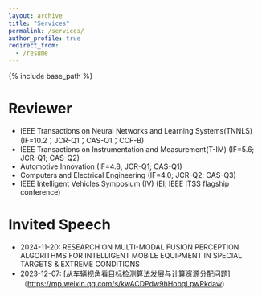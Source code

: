 ```yaml
---
layout: archive
title: "Services"
permalink: /services/
author_profile: true
redirect_from:
  - /resume
---
```


{% include base_path %}

Reviewer
======
* IEEE Transactions on Neural Networks and Learning Systems(TNNLS) (IF=10.2；JCR-Q1；CAS-Q1；CCF-B)
* IEEE Transactions on Instrumentation and Measurement(T-IM) (IF=5.6; JCR-Q1; CAS-Q2)
* Automotive Innovation (IF=4.8; JCR-Q1; CAS-Q1)
* Computers and Electrical Engineering (IF=4.0; JCR-Q2; CAS-Q3)
* IEEE Intelligent Vehicles Symposium (IV) (EI; IEEE ITSS flagship conference)

Invited Speech
======
* 2024-11-20: RESEARCH ON MULTI-MODAL FUSION PERCEPTION ALGORITHMS FOR INTELLIGENT MOBILE EQUIPMENT IN SPECIAL TARGETS & EXTREME CONDITIONS
* 2023-12-07: [从车辆视角看目标检测算法发展与计算资源分配问题]（https://mp.weixin.qq.com/s/kwACDPdw9hHobqLpwPkdaw)
